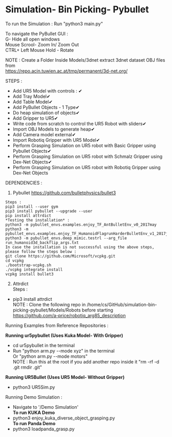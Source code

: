 # Simulation- Bin Picking- Pybullet  

To run the Simulation : Run "python3 main.py"  

To navigate the PyBullet GUI :  
G- Hide all open windows  
Mouse Scrool- Zoom In/ Zoom Out  
CTRL+ Left Mouse Hold - Rotate  

NOTE : Create a Folder Inside Models/3dnet extract 3dnet dataset OBJ files from   
https://repo.acin.tuwien.ac.at/tmp/permanent/3d-net.org/  

STEPS :  
* Add UR5 Model with controls : ✔  
* Add Tray Model✔  
* Add Table Model✔  
* Add PyBullet Objects - 1 Type✔  
* Do heap simulation of objects✔  
* Add Gripper to UR5✔  
* Write code from scratch to control the UR5 Robot with sliders✔  
* Import OBJ Models to generate heap✔  
* Add Camera model external✔  
* Import Robotiq Gripper with UR5 Model✔  
* Perform Grasping Simulation on UR5 robot with Basic Gripper using Pybullet Objects✔  
* Perform Grasping Simulation on UR5 robot with Schmalz Gripper using Dex-Net Objects✔  
* Perform Grasping Simulation on UR5 robot with Robotiq Gripper using Dex-Net Objects  

DEPENDENCIES :  
1. Pybullet https://github.com/bulletphysics/bullet3  
```
Steps :   
pip3 install --user gym  
pip3 install pybullet --upgrade --user
pip install attrdict
*Testing the installation* :  
python3 -m pybullet_envs.examples.enjoy_TF_AntBulletEnv_v0_2017may  
python3 -m pybullet_envs.examples.enjoy_TF_HumanoidFlagrunHarderBulletEnv_v1_2017jul  
python3 -m pybullet_envs.deep_mimic.testrl --arg_file run_humanoid3d_backflip_args.txt  
In case the installation is not successful using the above steps, please follow the steps below :  
git clone https://github.com/Microsoft/vcpkg.git  
cd vcpkg  
./bootstrap-vcpkg.sh  
./vcpkg integrate install  
vcpkg install bullet3  
```  
2. Attrdict  
Steps :  
* pip3 install attrdict  
NOTE : Clone the following repo in /home/cs/GitHub/simulation-bin-picking-pybullet/Models/Robots before starting  
https://github.com/a-price/robotiq_arg85_description  

Running Examples from Reference Repositories :  

**Running ur5pybullet (Uses Kuka Model- With Gripper)**  
* cd ur5pybullet in the terminal  
* Run "python arm.py --mode xyz" in the terminal  
Or "python arm.py --mode motors"  
NOTE : Run this at the root if you add another repo inside it "rm -rf -d .git rmdir .git"  

**Running UR5Bullet (Uses UR5 Model- Without Gripper)**
* python3 UR5Sim.py

Running Demo Simulation :  
* Navigate to '/Demo Simulation'  
**To run KUKA Demo**  
* python3 enjoy_kuka_diverse_object_grasping.py  
**To run Panda Demo**  
* python3 loadpanda_grasp.py
